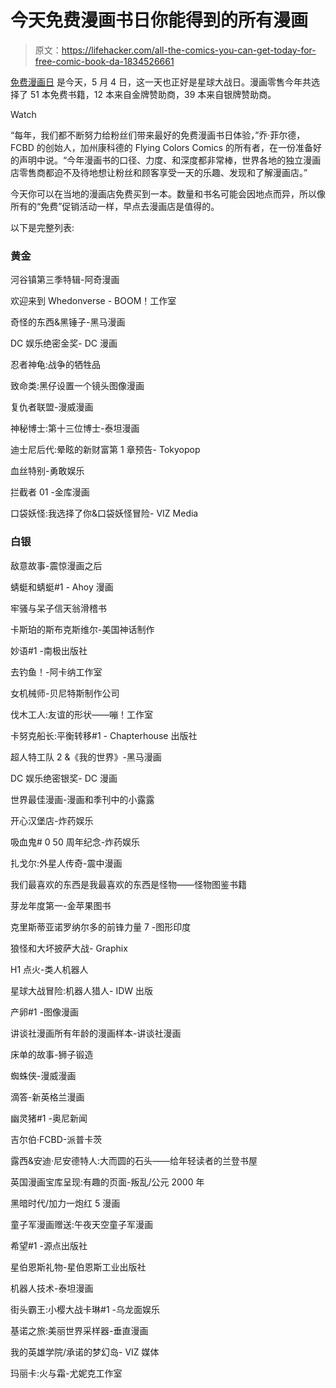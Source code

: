 # 今天免费漫画书日你能得到的所有漫画

> 原文：<https://lifehacker.com/all-the-comics-you-can-get-today-for-free-comic-book-da-1834526661>

[免费漫画日](https://www.freecomicbookday.com/Article/222154-Free-Comic-Book-Day-2019-Full-List-of-Comic-Books-Announced) 是今天，5 月 4 日，这一天也正好是星球大战日。漫画零售今年共选择了 51 本免费书籍，12 本来自金牌赞助商，39 本来自银牌赞助商。

Watch

“每年，我们都不断努力给粉丝们带来最好的免费漫画书日体验，”乔·菲尔德，FCBD 的创始人，加州康科德的 Flying Colors Comics 的所有者，在一份准备好的声明中说。“今年漫画书的口径、力度、和深度都非常棒，世界各地的独立漫画店零售商都迫不及待地想让粉丝和顾客享受一天的乐趣、发现和了解漫画店。”

今天你可以在当地的漫画店免费买到一本。数量和书名可能会因地点而异，所以像所有的“免费”促销活动一样，早点去漫画店是值得的。

以下是完整列表:

### **黄金**

河谷镇第三季特辑-阿奇漫画

欢迎来到 Whedonverse - BOOM！工作室

奇怪的东西&黑锤子-黑马漫画

DC 娱乐绝密金奖- DC 漫画

忍者神龟:战争的牺牲品

致命类:黑仔设置一个镜头图像漫画

复仇者联盟-漫威漫画

神秘博士:第十三位博士-泰坦漫画

迪士尼后代:晕眩的新财富第 1 章预告- Tokyopop

血丝特别-勇敢娱乐

拦截者 01 -金库漫画

口袋妖怪:我选择了你&口袋妖怪冒险- VIZ Media

### **白银**

敌意故事-震惊漫画之后

蜻蜓和蜻蜓#1 - Ahoy 漫画

牢骚与呆子信天翁滑稽书

卡斯珀的斯布克斯维尔-美国神话制作

妙语#1 -南极出版社

去钓鱼！-阿卡纳工作室

女机械师-贝尼特斯制作公司

伐木工人:友谊的形状——嘣！工作室

卡努克船长:平衡转移#1 - Chapterhouse 出版社

超人特工队 2 &《我的世界》-黑马漫画

DC 娱乐绝密银奖- DC 漫画

世界最佳漫画-漫画和季刊中的小露露

开心汉堡店-炸药娱乐

吸血鬼# 0 50 周年纪念-炸药娱乐

扎戈尔:外星人传奇-震中漫画

我们最喜欢的东西是我最喜欢的东西是怪物——怪物图鉴书籍

芽龙年度第一-金苹果图书

克里斯蒂亚诺罗纳尔多的前锋力量 7 -图形印度

狼怪和大坏披萨大战- Graphix

H1 点火-类人机器人

星球大战冒险:机器人猎人- IDW 出版

产卵#1 -图像漫画

讲谈社漫画所有年龄的漫画样本-讲谈社漫画

床单的故事-狮子锻造

蜘蛛侠-漫威漫画

滴答-新英格兰漫画

幽灵猪#1 -奥尼新闻

吉尔伯·FCBD-派普卡茨

露西&安迪·尼安德特人:大而圆的石头——给年轻读者的兰登书屋

英国漫画宝库呈现:有趣的页面-叛乱/公元 2000 年

黑暗时代/加力一炮红 5 漫画

童子军漫画赠送:午夜天空童子军漫画

希望#1 -源点出版社

星伯恩斯礼物-星伯恩斯工业出版社

机器人技术-泰坦漫画

街头霸王:小樱大战卡琳#1 -乌龙面娱乐

基诺之旅:美丽世界采样器-垂直漫画

我的英雄学院/承诺的梦幻岛- VIZ 媒体

玛丽卡:火与霜-尤妮克工作室